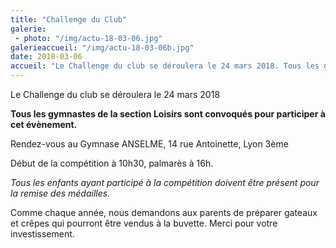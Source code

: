 ```yaml
---
title: "Challenge du Club"
galerie:
 - photo: "/img/actu-18-03-06.jpg"
galerieaccueil: "/img/actu-18-03-06b.jpg"
date: 2018-03-06
accueil: "Le Challenge du club se déroulera le 24 mars 2018. Tous les gymnastes de la section Loisirs sont convoqués pour participer à cet évènement."
---
```

Le Challenge du club se déroulera le 24 mars 2018

**Tous les gymnastes de la section Loisirs sont convoqués pour participer à cet évènement.**

Rendez-vous au Gymnase ANSELME, 14 rue Antoinette, Lyon 3ème

Début de la compétition à 10h30, palmarès à 16h.

*Tous les enfants ayant participé à la compétition doivent être présent pour la remise des médailles.*


Comme chaque année, nous demandons aux parents de préparer gateaux et crêpes qui pourront être vendus à la buvette.
Merci pour votre investissement.
